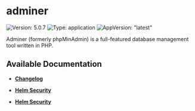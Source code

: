 # adminer

![Version: 5.0.7](https://img.shields.io/badge/Version-5.0.7-informational?style=flat-square) ![Type: application](https://img.shields.io/badge/Type-application-informational?style=flat-square) ![AppVersion: "latest"](https://img.shields.io/badge/AppVersion-"latest"-informational?style=flat-square)

Adminer (formerly phpMinAdmin) is a full-featured database management tool written in PHP.

## Available Documentation

- [**Changelog**](CHANGELOG)

- [**Helm Security**](container-security)

- [**Helm Security**](helm-security)

